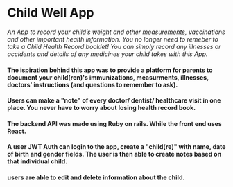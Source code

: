 # Child Well App

*An App to record your child’s weight and other measurements, vaccinations and other important health information.*
*You no longer need to remeber to take a Child Health Record booklet!*
*You can simply record any illnesses or accidents and details of any medicines your child takes with this App.*


#### The ispiration behind this app was to provide a platform for parents to document your child(ren)'s immunizations, measurments, illnesses, doctors' instructions (and questions to remember to ask). 
#### Users can make a "note" of every doctor/ dentist/ healthcare visit in one place. You never have to worry about losing health record book. 

#### The backend API was made using Ruby on rails. While the front end uses React. 

####  A user JWT Auth can login to the app, create a "child(re)" with name, date of birth and gender fields. The user is then able to create notes based on that individual child. 

#### users are able to edit and delete information about the child. 
